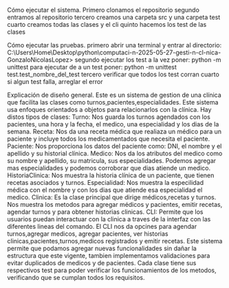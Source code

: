 Cómo ejecutar el sistema.
Primero clonamos el repositorio
segundo entramos al repositorio
tercero creamos una carpeta src y una carpeta test
cuarto creamos todas las clases y el cli
quinto hacemos los test de las clases

Cómo ejecutar las pruebas.
primero abrir una terminal y entrar al directorio:
C:\Users\Home\Desktop\python\computaci-n-2025-05-27-gesti-n-cl-nica-GonzaloNicolasLopez>
segundo ejecutar los test a la vez poner:
python -m unittest
para ejecutar de a un test poner:
python -m unittest test.test_nombre_del_test
tercero verificar que todos los test corran
cuarto si algun test falla, arreglar el error

Explicación de diseño general.
Este es un sistema de gestion de una clínica que facilita las clases como turnos,pacientes,especialidades.
Este sistema usa enfoques orientados a objetos para relacionarlos con la clínica. Hay distos tipos de clases:
Turno: Nos guarda los turnos agendados con los pacientes, una hora y la fecha, el medico, una especialidad y los dias de la semana.
Receta: Nos da una receta médica que realiaza un médico para un paciente y incluye todos los medicamentados que necesita el paciente.
Paciente: Nos proporciona los datos del paciente como: DNI, el nombre y el apellido y su historial clínica.
Medico: Nos da los atributos del medico como su nombre y apellido, su matricula, sus especialidades. Podemos agregar mas especialidades y podemos corroborar que dias atiende un medico.
HistoriaClinica: Nos muestra la historia clínica de un paciente, que tienen recetas asociados y turnos.
Especialidad: Nos muestra la especilidad médica con el nombre y con los dias que atiende esa especialidad el medico.
Clinica: Es la clase principal que dirige médicos,recetas y turnos. Nos muestra los metodos para agregar médicos y pacientes, emitir recetas, agendar turnos y para obtener historias clinicas.
CLI: Permite que los usuarios puedan interactuar con la clinica a traves de la interfaz con las diferentes lineas del comando. El CLI nos da opcines para agendar turnos,agregar medicos, agregar pacientes, ver historias clinicas,pacientes,turnos,medicos registrados y emitir recetas.
Este sistema permite que podamos agregar nuevas funcionalidades sin dañar la estructura que este vigente, tambien implementamos validaciones para evitar duplicados de medicos y de pacientes.
Cada clase tiene sus respectivos test para poder verificar los funcionamientos de los metodos, verificando que se cumplan todos los requisitos.
